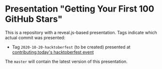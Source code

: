 # Presentation "Getting Your First 100 GitHub Stars"

This is a repository with a reveal.js-based presentation.
Tags indicate which actual commit was presented:

- Tag `2020-10-20-hacktoberfest` (to be created) presented at [contributing.today's hacktoberfest event](https://www.contributing.today/)

The `master` will contain the latest version of this presentation.
